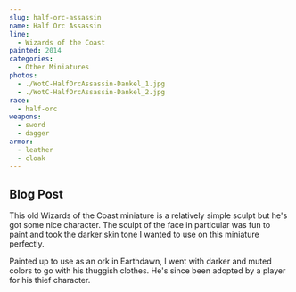 ```yaml
---
slug: half-orc-assassin
name: Half Orc Assassin
line:
  - Wizards of the Coast
painted: 2014
categories:
  - Other Miniatures
photos:
  - ./WotC-HalfOrcAssassin-Dankel_1.jpg
  - ./WotC-HalfOrcAssassin-Dankel_2.jpg
race:
  - half-orc
weapons:
  - sword
  - dagger
armor:
  - leather
  - cloak
---
```


## Blog Post

This old Wizards of the Coast miniature is a relatively simple sculpt but he's got some nice character. The sculpt of the face in particular was fun to paint and took the darker skin tone I wanted to use on this miniature perfectly.

Painted up to use as an ork in Earthdawn, I went with darker and muted colors to go with his thuggish clothes. He's since been adopted by a player for his thief character.
